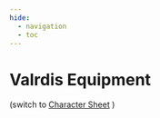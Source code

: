 ```yaml
---
hide:
  - navigation
  - toc
---
```


# Valrdis Equipment
(switch to [Character Sheet](https://half-guinea-press.github.io/Nocturnal_Campaign/players/Valdris_Fossic/) )

<div class="grid cards" markdown>

</div>
